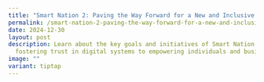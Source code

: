 ```yaml
---
title: "Smart Nation 2: Paving the Way Forward for a New and Inclusive Digital Era"
permalink: /smart-nation-2-paving-the-way-forward-for-a-new-and-inclusive-digital-era/
date: 2024-12-30
layout: post
description: Learn about the key goals and initiatives of Smart Nation 2.0, from
  fostering trust in digital systems to empowering individuals and businesses.
image: ""
variant: tiptap
---
```

